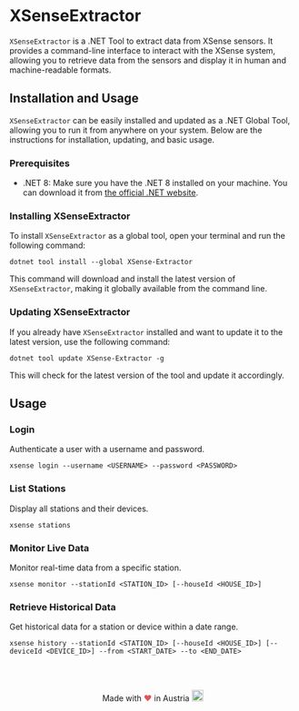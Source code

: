 <!-- Enhance readme: 
For github.
Tool is for extracting data from XSense sensors (currently only for Temperature and Humidity sensors). -->

# XSenseExtractor

`XSenseExtractor` is a .NET Tool to extract data from XSense sensors. It provides a command-line interface to interact with the XSense system, allowing you to retrieve data from the sensors and display it in human and machine-readable formats.


## Installation and Usage

`XSenseExtractor` can be easily installed and updated as a .NET Global Tool, allowing you to run it from anywhere on your system. Below are the instructions for installation, updating, and basic usage.

### Prerequisites

- .NET 8: Make sure you have the .NET 8 installed on your machine. You can download it from [the official .NET website](https://dot.net/download).

### Installing XSenseExtractor

To install `XSenseExtractor` as a global tool, open your terminal and run the following command:

```shell
dotnet tool install --global XSense-Extractor
```

This command will download and install the latest version of `XSenseExtractor`, making it globally available from the command line.

### Updating XSenseExtractor

If you already have `XSenseExtractor` installed and want to update it to the latest version, use the following command:

```shell
dotnet tool update XSense-Extractor -g
```

This will check for the latest version of the tool and update it accordingly.

## Usage

### Login

Authenticate a user with a username and password.

```shell
xsense login --username <USERNAME> --password <PASSWORD>
```
### List Stations

Display all stations and their devices.

```shell
xsense stations
```

### Monitor Live Data

Monitor real-time data from a specific station.

```shell
xsense monitor --stationId <STATION_ID> [--houseId <HOUSE_ID>]
```

### Retrieve Historical Data

Get historical data for a station or device within a date range.

```shell
xsense history --stationId <STATION_ID> [--houseId <HOUSE_ID>] [--deviceId <DEVICE_ID>] --from <START_DATE> --to <END_DATE>
```

##

</br>
<p align="center">
Made with <span style="color: #e25555;">&hearts;</span> in Austria <img src="https://images.emojiterra.com/google/noto-emoji/v2.034/128px/1f1e6-1f1f9.png" width="20" height="20"/> 
</p>